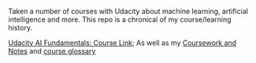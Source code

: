 Taken a number of courses with Udacity about machine learning, artificial intelligence and more. This repo is a chronical of my course/learning history. 

[Udacity AI Fundamentals: Course Link](https://www.udacity.com/course/ai-fundamentals--ud099?bsft_aaid=affd8710-61ff-4001-baca-1d4a7303381d&bsft_eid=ad60985b-18d9-30b1-f123-34893b099da5&utm_campaign=acq_100_2021-05-11_ud099_ai-fundamentals_global&utm_source=blueshift&utm_medium=email&utm_content=acq_100_2021-05-11_ud099_ai-fundamentals_global&bsft_clkid=77afbb81-9b4a-4c11-95b3-5dcf718fd18b&bsft_uid=d38f0718-f57a-4cfe-a1b4-737aa5ded007&bsft_mid=d541deb1-19e9-4edd-90ce-d24c004956f3&bsft_mime_type=html&bsft_ek=2021-05-11T17%3A21%3A48Z&bsft_lx=3&bsft_tv=35); As well as my [Coursework and Notes](https://github.com/EO4wellness/leary-leerie/blob/master/AI-ML-topics/AI-Fundamentals.md)  and [course glossary](https://github.com/EO4wellness/leary-leerie/blob/master/AI-ML-topics/glossary.md)
